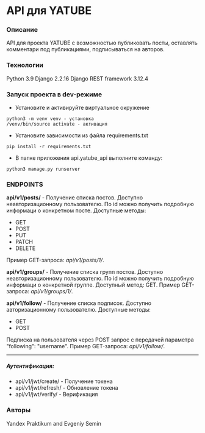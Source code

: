 # API для YATUBE 
### Описание
API для проекта YATUBE с возможностью публиковать посты, оставлять комментари под публикациями, подписываться на авторов.
### Технологии
Python 3.9
Django 2.2.16
Django REST framework 3.12.4
### Запуск проекта в dev-режиме
- Установите и активируйте виртуальное окружение
```
python3 -m venv venv - установка
/venv/bin/source activate - активация
```
- Установите зависимости из файла requirements.txt
```
pip install -r requirements.txt
``` 
- В папке приложения api.yatube_api выполните команду:
```
python3 manage.py runserver
```
### ENDPOINTS
**api/v1/posts/** - Получение списка постов. Доступно неавторизационному пользователю. По id можно получить подробную информаци о конкретном посте. Доступные методы:
- GET
- POST
- PUT
- PATCH
- DELETE

Пример GET-запроса: *api/v1/posts/1/*. 

**api/v1/groups/** - Получение списка групп постов. Доступно неавторизационному пользователю. По id можно получить подробную информаци о конкретной группе. Доступный метод: GET.
Пример GET-запроса: *api/v1/groups/1/*.

**api/v1/follow/** - Получение списка подписок. Доступно авторизационному пользователю. Доступные методы:
- GET
- POST

Подписка на пользователя через POST запрос с передачей параметра "following": "username". 
Пример GET-запроса: *api/v1/follow/*.
***
##### Аутентификация:
- api/v1/jwt/create/ - Получение токена
- api/v1/jwt/refresh/ - Обновление токена
- api/v1/jwt/verify/ - Верификация

### Авторы
Yandex Praktikum and Evgeniy Semin